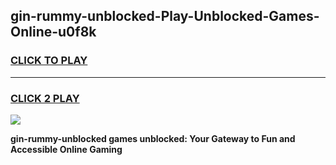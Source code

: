 
## gin-rummy-unblocked-Play-Unblocked-Games-Online-u0f8k
<h3>
<a href="https://premium76.site?title=gin-rummy-unblocked&ref=25A">CLICK TO PLAY</a></h3>
<hr>

<h3>
<a href="https://premium76.site?title=gin-rummy-unblocked&ref=25A">CLICK 2 PLAY</a>
  
</h3>

<a href="https://premium76.site?title=gin-rummy-unblocked&ref=25A"><img src="https://clearcache.store/games.png"></a>


**gin-rummy-unblocked games unblocked: Your Gateway to Fun and Accessible Online Gaming**
